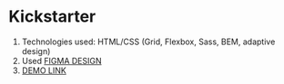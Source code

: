 # Kickstarter
1. Technologies used: HTML/CSS (Grid, Flexbox, Sass, BEM, adaptive design)
1. Used [FIGMA DESIGN](https://www.figma.com/file/Ujp7bCFuvuJlkn8TSbQPSZ/%E2%84%9611-(kickstarter)?node-id=0%3A1)
1. [DEMO LINK](https://uladutchak.github.io/Kickstarter/)
